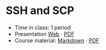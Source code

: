# SSH and SCP

- Time in class: 1 period
- Presentation
  [Web](https://heig-vd-dai-course.github.io/heig-vd-dai-course/20-ssh-and-scp/)
  ·
  [PDF](https://heig-vd-dai-course.github.io/heig-vd-dai-course/20-ssh-and-scp/20-ssh-and-scp-presentation.pdf)
- Course material: [Markdown](./COURSE_MATERIAL.md) ·
  [PDF](https://heig-vd-dai-course.github.io/heig-vd-dai-course/20-ssh-and-scp/20-ssh-and-scp-course-material.pdf)
